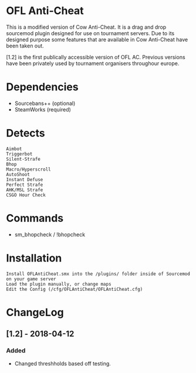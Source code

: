 # OFL Anti-Cheat
This is a modified version of Cow Anti-Cheat. It is a drag and drop sourcemod plugin designed for use on tournament servers. Due to its designed purpose some features that are available in Cow Anti-Cheat have been taken out.

[1.2] is the first publically accessible version of OFL AC. Previous versions have been privately used by tournament organisers throughour europe.

# Dependencies
- Sourcebans++ (optional)
- SteamWorks (required)

# Detects
    Aimbot
    Triggerbot
    Silent-Strafe
    Bhop
    Macro/Hyperscroll
    AutoShoot
    Instant Defuse
    Perfect Strafe
    AHK/MSL Strafe
    CSGO Hour Check

# Commands
- sm_bhopcheck / !bhopcheck

# Installation
    Install OFLAntiCheat.smx into the /plugins/ folder inside of Sourcemod on your game server
    Load the plugin manually, or change maps
    Edit the Config (/cfg/OFLAntiCheat/OFLAntiCheat.cfg)

# ChangeLog

## [1.2] - 2018-04-12
### Added
- Changed threshholds based off testing.
